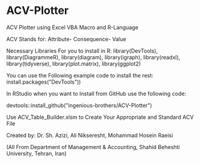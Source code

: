 # ACV-Plotter

ACV Plotter using Excel VBA Macro and R-Language

ACV Stands for: Attribute- Consequence- Value

Necessary Libraries For you to install in R: 
  library(DevTools),
  library(DiagrammeR),
  library(diagram),
  library(igraph),
  library(readxl),
  library(tidyverse),
  library(plot.matrix),
  library(ggplot2)
  
You can use the Following example code to install the rest: 
install.packages("DevTools"))


In RStudio when you want to Install from GitHub use the following code: 

devtools::install_github("ingenious-brothers/ACV-Plotter")


Use ACV_Table_Builder.xlsm to Create Your Appropriate and Standard ACV File



Created by: Dr. Sh. Azizi, Ali Nikseresht, Mohammad Hosein Raeisi 

(All From Department of Management & Accounting, Shahid Beheshti University, Tehran, Iran)


